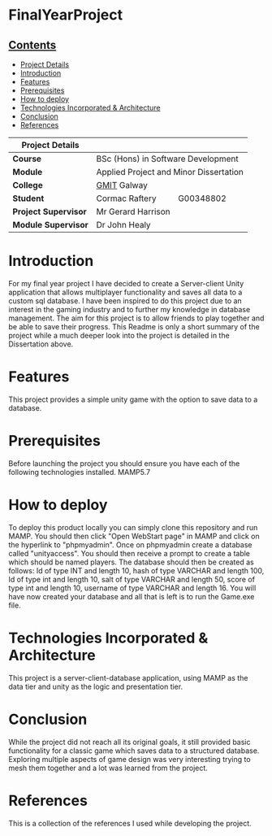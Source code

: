 # FinalYearProject

## [Contents](#contents)
* [Project Details](#details)
* [Introduction](#introduction)
* [Features](#features)
* [Prerequisites](#prerequisites)
* [How to deploy](#deploy)
* [Technologies Incorporated & Architecture](#architecture) 
* [Conclusion](#conclusion)
* [References](#references)

| Project Details   |     |
| --- | --- |
| **Course** | BSc (Hons) in Software Development  |
| **Module** |  Applied Project and Minor Dissertation |
| **College** | [GMIT](http://www.gmit.ie/) Galway |
| **Student** | Cormac Raftery &nbsp;&nbsp;&nbsp;&nbsp;&nbsp;&nbsp;&nbsp;&nbsp; G00348802 |
| **Project Supervisor** | Mr Gerard Harrison |
| **Module Supervisor** | Dr John Healy |

# Introduction<a name = "introduction"></a>
For my final year project I have decided to create a Server-client Unity application that allows multiplayer functionality and saves all data to a custom sql database. I have been inspired to do this project due to an interest in the gaming industry and to further my knowledge in database management. The aim for this project is to allow friends to play together and be able to save their progress. This Readme is only a short summary of the project while a much deeper look into the project is detailed in the Dissertation above.

# Features<a name = "features"></a>
This project provides a simple unity game with the option to save data to a database.

# Prerequisites <a name = "prerequisites"></a>
Before launching the project you should ensure you have each of the following technologies installed.
MAMP5.7

# How to deploy<a name = "deploy"></a>
To deploy this product locally you can simply clone this repository and run MAMP. You should then click "Open WebStart page" in MAMP and click on the hyperlink to "phpmyadmin".
Once on phpmyadmin create a database called "unityaccess". You should then receive a prompt to create a table which should be named players. The database should then be created as follows: Id of type INT and length 10, hash of type VARCHAR and length 100, Id of type int and length 10, salt of type VARCHAR and length 50, score of type int and length 10, username of type VARCHAR and length 16. You will have now created your database and all that is left is to run the Game.exe file.

# Technologies Incorporated & Architecture<a name = "architecture"></a>
This project is a server-client-database application, using MAMP as the data tier and unity as the logic and presentation tier.

# Conclusion<a name = "conclusion"></a>
While the project did not reach all its original goals, it still provided basic functionality for a classic game which saves data to a structured database. Exploring multiple aspects of game design was very interesting trying to mesh them together and a lot was learned from the project.

# References<a name = "references"></a>
This is a collection of the references I used while developing the project.
